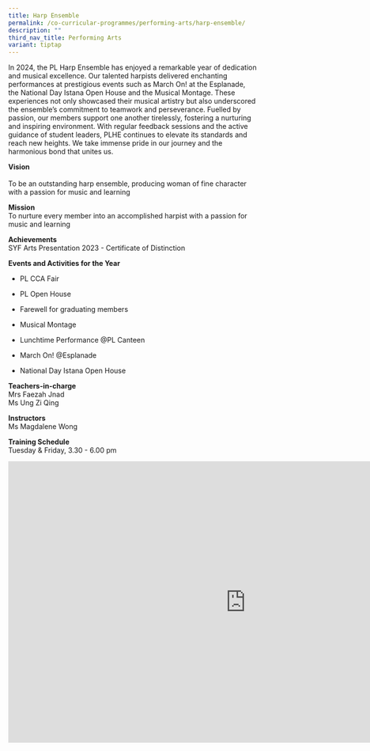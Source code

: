 ```yaml
---
title: Harp Ensemble
permalink: /co-curricular-programmes/performing-arts/harp-ensemble/
description: ""
third_nav_title: Performing Arts
variant: tiptap
---
```

<p>In 2024, the PL Harp Ensemble has enjoyed a remarkable year of dedication
and musical excellence. Our talented harpists delivered enchanting performances
at prestigious events such as March On! at the Esplanade, the National
Day Istana Open House and the Musical Montage. These experiences not only
showcased their musical artistry but also underscored the ensemble’s commitment
to teamwork and perseverance. Fuelled by passion, our members support one
another tirelessly, fostering a nurturing and inspiring environment. With
regular feedback sessions and the active guidance of student leaders, PLHE
continues to elevate its standards and reach new heights. We take immense
pride in our journey and the harmonious bond that unites us.</p>
<p><strong>Vision</strong> 
<br>
<br>To be an outstanding harp ensemble, producing woman of fine character
with a passion for music and learning</p>
<p><strong>Mission</strong> 
<br>To nurture every member into an accomplished harpist with a passion for
music and learning</p>
<p><strong>Achievements</strong> 
<br>SYF Arts Presentation 2023 - Certificate of Distinction</p>
<p><strong>Events and Activities for the Year</strong>
</p>
<ul data-tight="true" class="tight">
<li>
<p>PL CCA Fair</p>
</li>
<li>
<p>PL Open House</p>
</li>
<li>
<p>Farewell for graduating members</p>
</li>
<li>
<p>Musical Montage</p>
</li>
<li>
<p>Lunchtime Performance @PL Canteen</p>
</li>
<li>
<p>March On! @Esplanade</p>
</li>
<li>
<p>National Day Istana Open House</p>
</li>
</ul>
<p><strong>Teachers-in-charge</strong> 
<br>Mrs Faezah Jnad
<br>Ms Ung Zi Qing</p>
<p><strong>Instructors</strong> 
<br>Ms Magdalene Wong</p>
<p><strong>Training Schedule</strong> 
<br>Tuesday &amp; Friday, 3.30 - 6.00 pm</p>
<div class="iframe-wrapper">
<iframe height="569" width="960" allowfullscreen="true" frameborder="0" src="https://docs.google.com/presentation/d/18THup_H4QhxPWR0n9EXH6aF6vGW7Wd0brmzNRkb_dhM/embed?start=true&amp;loop=true&amp;delayms=3000"></iframe>
</div>
<p></p>